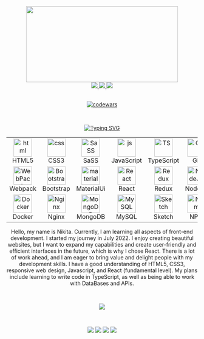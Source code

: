 <div align="center" dir="auto">
 
 <img src="https://user-images.githubusercontent.com/109273510/219876919-a2c4de08-4dc4-469d-b991-c1694a02c921.gif" width="400px" height="200px">
 <br />

 <a href="https://www.facebook.com/nikita.prokhorskiy/" target="_blank" >
  <img src="https://img.shields.io/badge/Facebook-turquoise.svg?&amp;style=for-the-badge&amp;logo=Facebook&amp;logoColor=white" />
 </a>

 <a href="https://t.me/proxxximo" target="_blank">
  <img src="https://img.shields.io/badge/Telegram-turquoise.svg?&amp;style=for-the-badge&amp;logo=Telegram&amp;logoColor=white" />
 </a>

 <a href="https://www.linkedin.com/in/nikita-prokhorskiy-624ab2265/" target="_blank">
  <img src="https://img.shields.io/badge/LinkedIn-turquoise.svg?&amp;style=for-the-badge&amp;logo=LinkedIn&amp;logoColor=white" />
 </a> 
 <div />

 <br />
 
 [![codewars](https://www.codewars.com/users/proxxximo/badges/large)](https://www.codewars.com/users/proxxximo)   

<br />
 
 [![Typing SVG](https://readme-typing-svg.herokuapp.com?font=Fira+Code&weight=500&size=24&pause=1000&color=0EF6F7&width=435&lines=🚀+Languages+and+Tools+🚀)](https://git.io/typing-svg)
 
 <table width="100%">
  <tr>
    <td align="center" width="96">
      <img src="https://user-images.githubusercontent.com/109273510/219883802-364eb8cc-d746-40a1-96af-c58e55b02bdc.png"
         width="48"
         height="48"
         alt="html"
      />
     <br />HTML5
    </td>
    <td align="center" width="96">
      <img src="https://user-images.githubusercontent.com/109273510/219883936-26f9543c-9b0d-418f-8caf-164b47c5102a.png"
         width="48"
         height="48"
         alt="css"
      />
     <br />CSS3
    </td>
   <td align="center" width="96">
      <img src="https://user-images.githubusercontent.com/109273510/219884483-b22c43d5-1100-42a6-8017-b393be210e7f.png"
         width="48"
         height="48"
         alt="SaSS"
      />
     <br />SaSS
    </td>
    <td align="center" width="96">
      <img src="https://user-images.githubusercontent.com/109273510/219884120-ad88bc23-98fc-4042-b975-1d5bfecc7c76.png"
         width="48"
         height="48"
         alt="js"
      />JavaScript
    </td>
   <td align="center" width="96">
      <img src="https://user-images.githubusercontent.com/109273510/219885447-4781055d-3992-414f-a721-a893fa85a062.png"
         width="48"
         height="48"
         alt="TS"
      />
     <br />TypeScript
   </td>
   <td align="center" width="96">
      <img src="https://user-images.githubusercontent.com/109273510/219884704-b5d3c1fd-9d00-4af5-8e6b-35d883a7a972.png"
         width="48"
         height="48"
         alt="Git"
      />
     <br />Git
    </td>
   <td align="center" width="96">
      <img src="https://user-images.githubusercontent.com/109273510/219884790-f2ea724f-5edc-4213-95d7-ae37f6250427.png"
         width="48"
         height="48"
         alt="Figma"
      />
     <br />Figma
    </td>
  <tr/>
  <tr>
   <td align="center" width="96">
      <img src="https://user-images.githubusercontent.com/109273510/219884957-b1df445c-b4ac-4a7c-b889-859375e2cf68.png"
         width="48"
         height="48"
         alt="WebPack"
      />
     <br />Webpack
   </td>
   <td align="center" width="96">
      <img src="https://user-images.githubusercontent.com/109273510/219885067-83f90f36-fd6a-41bc-8b5f-f96d5cf57975.png"
         width="48"
         height="48"
         alt="Bootstrap"
      />
     <br />Bootstrap
   </td>
   <td align="center" width="96">
      <img src="https://user-images.githubusercontent.com/109273510/219884288-f6bdb9cf-8352-45ad-9db5-040ea550afa6.png"
         width="48"
         height="48"
         alt="material"
      />MaterialUi 
     <br /> 
    </td>
   <td align="center" width="96">
      <img src="https://user-images.githubusercontent.com/109273510/219885310-c439dc06-3bb8-4217-a30d-3379a57cdb90.png"
         width="48"
         height="48"
         alt="React"
      />
     <br />React
   </td>
   <td align="center" width="96">
      <img src="https://user-images.githubusercontent.com/109273510/219885505-621a4341-b4a6-4316-aabf-59bc2784d361.png"
         width="48"
         height="48"
         alt="Redux"
      />
     <br />Redux
   </td>
    <td align="center" width="96">
      <img src="https://user-images.githubusercontent.com/109273510/219885832-2c7d1750-9102-4e76-ba1c-5348b1a8be02.png"
         width="48"
         height="48"
         alt="NodeJS"
      />
     <br />NodeJS
   </td>
  <td align="center" width="96">
      <img src="https://user-images.githubusercontent.com/109273510/222776903-7acc82ed-51af-4a03-9671-449937a768f0.png"
         width="48"
         height="48"
         alt="Express"
      />
     <br />Express
   </td>
  <tr/>
  <tr>
    <td align="center" width="96">
      <img src="https://user-images.githubusercontent.com/109273510/222772396-0139d975-e394-468d-beca-7ca857493791.png"
         width="48"
         height="48"
         alt="Docker"
      />
     <br />Docker
   </td>
   <td align="center" width="96">
      <img src="https://user-images.githubusercontent.com/109273510/222773538-b62a6cd9-7185-4f78-b323-0cd31feb35f9.png"
         width="48"
         height="48"
         alt="Nginx"
      />
     <br />Nginx
   </td>
   <td align="center" width="96">
      <img src="https://user-images.githubusercontent.com/109273510/219886951-04e93058-622d-4bfa-b04d-fa5ab1c20dcf.png"
         width="48"
         height="48"
         alt="MongoDB"
      />
     <br />MongoDB
   </td>
   <td align="center" width="96">
      <img src="https://user-images.githubusercontent.com/109273510/222778490-c228ceb3-2c40-415c-b061-6aa2e619affa.png"
         width="48"
         height="48"
         alt="MySQL"
      />
     <br />MySQL
   </td>
   <td align="center" width="96">
      <img src="https://user-images.githubusercontent.com/109273510/222777437-e1dd346a-2eca-4ef3-9599-38da45bf66de.png"
         width="48"
         height="48"
         alt="Sketch"
      />
     <br />Sketch
   </td>
   <td align="center" width="96">
      <img src="https://user-images.githubusercontent.com/109273510/222780081-1e1e996f-9d5b-465d-a1f0-00dde6c39f63.png"
         width="48"
         height="48"
         alt="Npm"
      />
     <br />NPM
   </td>
  </tr>
  
   
 <table />
 
 <div/>

Hello, my name is Nikita. Currently, I am learning all aspects of front-end development. I started my journey in July 2022. I enjoy creating beautiful websites, but I want to expand my capabilities and create user-friendly and efficient interfaces in the future, which is why I chose React. There is a lot of work ahead, and I am eager to bring value and delight people with my development skills. I have a good understanding of HTML5, CSS3, responsive web design, Javascript, and React (fundamental level). My plans include learning to write code in TypeScript, as well as being able to work with DataBases and APIs.

<br />

![](http://github-profile-summary-cards.vercel.app/api/cards/profile-details?username=proxxximo&theme=2077)

<br />

![](http://github-profile-summary-cards.vercel.app/api/cards/repos-per-language?username=proxxximo&theme=2077)
![](http://github-profile-summary-cards.vercel.app/api/cards/most-commit-language?username=proxxximo&theme=2077)
![](http://github-profile-summary-cards.vercel.app/api/cards/stats?username=proxxximo&theme=2077)
![](http://github-profile-summary-cards.vercel.app/api/cards/productive-time?username=proxxximo&theme=2077&utcOffset=8)

<br />
 


